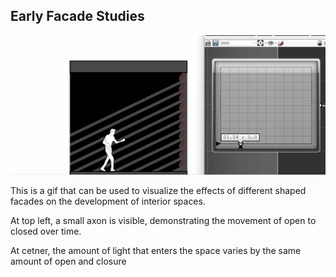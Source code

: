 ## Early Facade Studies

![Facade Gif](https://github.com/eliwilliams1337/website/blob/7fb37aa3e5407c2c8ef7f0d0d34a7a799ad3dd70/projects/images/facade/facadeGif.gif)

This is a gif that can be used to visualize the effects of different shaped facades on the development of interior spaces.

At top left, a small axon is visible, demonstrating the movement of open to closed over time.

At cetner, the amount of light that enters the space varies by the same amount of open and closure
